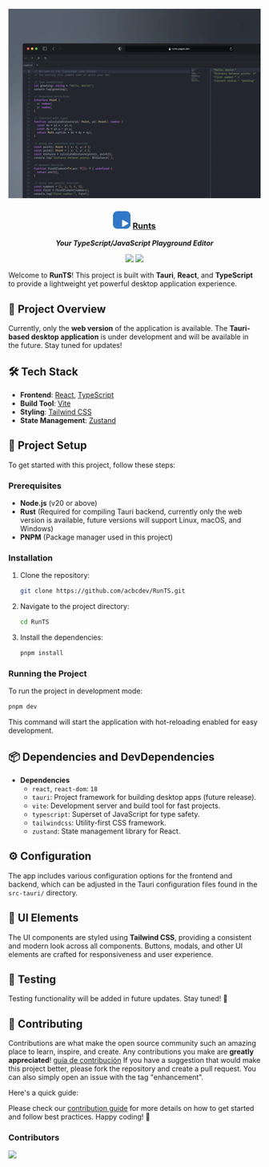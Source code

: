 
![Captura de pantalla en ordenador](/public/runts.webp)

<div align='center'>
   
### <img src="public/logo.svg" width='35' /> [Runts](https://runts.acbc.dev)
  ***Your TypeScript/JavaScript Playground Editor***

</div>
<div align="center">
   
![](https://img.shields.io/badge/Contributions-Welcome-brightgreen.svg)
![](https://img.shields.io/badge/Maintained%3F-Yes-brightgreen.svg)

</div>

Welcome to **RunTS**! This project is built with **Tauri**, **React**, and **TypeScript** to provide a lightweight yet powerful desktop application experience.


## 🚀 Project Overview

Currently, only the **web version** of the application is available. The **Tauri-based desktop application** is under development and will be available in the future. Stay tuned for updates!

## 🛠 Tech Stack

- **Frontend**: [React](https://reactjs.org/), [TypeScript](https://www.typescriptlang.org/)
- **Build Tool**: [Vite](https://vitejs.dev/)
- **Styling**: [Tailwind CSS](https://tailwindcss.com/)
- **State Management**: [Zustand](https://github.com/pmndrs/zustand)

## 📁 Project Setup

To get started with this project, follow these steps:

### Prerequisites
- **Node.js** (v20 or above)
- **Rust** (Required for compiling Tauri backend, currently only the web version is available, future versions will support Linux, macOS, and Windows)
- **PNPM** (Package manager used in this project)

### Installation
1. Clone the repository:
   ```bash
   git clone https://github.com/acbcdev/RunTS.git
   ```
2. Navigate to the project directory:
   ```bash
   cd RunTS
   ```
3. Install the dependencies:
   ```bash
   pnpm install
   ```

### Running the Project
To run the project in development mode:
```bash
pnpm dev
```
This command will start the application with hot-reloading enabled for easy development.

## 📦 Dependencies and DevDependencies

- **Dependencies**
  - `react`, `react-dom`: `18`
  - `tauri`: Project framework for building desktop apps (future release).
  - `vite`: Development server and build tool for fast projects.
  - `typescript`: Superset of JavaScript for type safety.
  - `tailwindcss`: Utility-first CSS framework.
  - `zustand`: State management library for React.

## ⚙️ Configuration
The app includes various configuration options for the frontend and backend, which can be adjusted in the Tauri configuration files found in the `src-tauri/` directory.

## 🎨 UI Elements
The UI components are styled using **Tailwind CSS**, providing a consistent and modern look across all components. Buttons, modals, and other UI elements are crafted for responsiveness and user experience.

## 🧪 Testing
Testing functionality will be added in future updates. Stay tuned! 🚧

## 🤝 Contributing
Contributions are what make the open source community such an amazing place to learn, inspire, and create. Any contributions you make are **greatly appreciated**!
[guía de contribución](https://github.com/acbcdev/RunTS/blob/master/CONTRIBUTING.md)
If you have a suggestion that would make this project better, please fork the repository and create a pull request. You can also simply open an issue with the tag "enhancement".

Here's a quick guide:



Please check our [contribution guide](https://github.com/acbcdev/RunTS/blob/master/CONTRIBUTING.md) for more details on how to get started and follow best practices.
Happy coding! 🚀
### Contributors
<a href="https://github.com/acbcdev/runts/graphs/contributors">
  <img src="https://contrib.rocks/image?repo=acbcdev/runts" />
</a>

